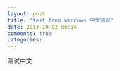 ```yaml
---
layout: post
title: "test from windows 中文测试"
date: 2013-10-02 06:14
comments: true
categories: 
---
```

测试中文
